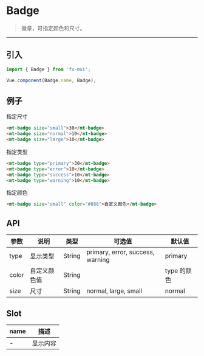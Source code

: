 # Badge

> 徽章，可指定颜色和尺寸。

-----------

## 引入

```javascript
import { Badge } from 'fx-mui';

Vue.component(Badge.name, Badge);
```

## 例子

指定尺寸
```html
<mt-badge size="small">30</mt-badge>
<mt-badge size="normal">10</mt-badge>
<mt-badge size="large">10</mt-badge>
```

指定类型
```html
<mt-badge type="primary">30</mt-badge>
<mt-badge type="error">10</mt-badge>
<mt-badge type="success">10</mt-badge>
<mt-badge type="warning">10</mt-badge>
```

指定颜色
```html
<mt-badge size="small" color="#888">自定义颜色</mt-badge>
```

## API
| 参数 | 说明 | 类型 | 可选值 | 默认值 |
|------|-------|---------|-------|--------|
| type | 显示类型 | String | primary, error, success, warning | primary|
| color | 自定义颜色值| String | | type 的颜色 |
| size | 尺寸 | String | normal, large, small | normal |
## Slot
| name | 描述 |
|------|--------|
| - | 显示内容 |
